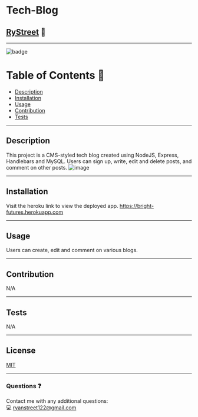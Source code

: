 # **Tech-Blog**

## [RyStreet](https://github.com/RyStreet) 👋
___
![badge](https://img.shields.io/badge/license-MIT-blue)<br />

 # Table of Contents 📒
  - [Description](#description)
  - [Installation](#installation)
  - [Usage](#usage)
  - [Contribution](#contribution)
  - [Tests](#tests)
___
  ## Description 
  This project is a CMS-styled tech blog created using NodeJS, Express, Handlebars and MySQL. Users can sign up, write, edit and delete posts, and comment on other posts.
  ![image](https://user-images.githubusercontent.com/112584082/214930753-ebe26805-f477-4eae-bc13-b7a3ca2eff2a.png)

___
  ## Installation 
  Visit the heroku link to view the deployed app. https://bright-futures.herokuapp.com
___
  ## Usage 
  Users can create, edit and comment on various blogs.
___
  ## Contribution 
  N/A
___
  
  ## Tests  
  N/A
  
___
  ## License 
[MIT](https://opensource.org/licenses/MIT)
___
  ### Questions ❓
  Contact me with any additional questions:
  <br />
  💻 ryanstreet122@gmail.com

